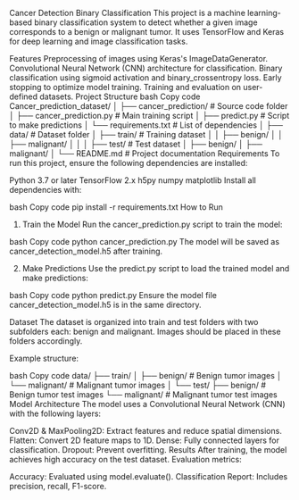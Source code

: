 Cancer Detection Binary Classification
This project is a machine learning-based binary classification system to detect whether a given image corresponds to a benign or malignant tumor. It uses TensorFlow and Keras for deep learning and image classification tasks.

Features
Preprocessing of images using Keras's ImageDataGenerator.
Convolutional Neural Network (CNN) architecture for classification.
Binary classification using sigmoid activation and binary_crossentropy loss.
Early stopping to optimize model training.
Training and evaluation on user-defined datasets.
Project Structure
bash
Copy code
Cancer_prediction_dataset/
│
├── cancer_prediction/         # Source code folder
│   ├── cancer_prediction.py   # Main training script
│   ├── predict.py             # Script to make predictions
│   └── requirements.txt       # List of dependencies
│
├── data/                      # Dataset folder
│   ├── train/                 # Training dataset
│   │   ├── benign/
│   │   ├── malignant/
│   │
│   ├── test/                  # Test dataset
│       ├── benign/
│       ├── malignant/
│
└── README.md                  # Project documentation
Requirements
To run this project, ensure the following dependencies are installed:

Python 3.7 or later
TensorFlow 2.x
h5py
numpy
matplotlib
Install all dependencies with:

bash
Copy code
pip install -r requirements.txt
How to Run
1. Train the Model
Run the cancer_prediction.py script to train the model:

bash
Copy code
python cancer_prediction.py
The model will be saved as cancer_detection_model.h5 after training.

2. Make Predictions
Use the predict.py script to load the trained model and make predictions:

bash
Copy code
python predict.py
Ensure the model file cancer_detection_model.h5 is in the same directory.

Dataset
The dataset is organized into train and test folders with two subfolders each: benign and malignant. Images should be placed in these folders accordingly.

Example structure:

bash
Copy code
data/
├── train/
│   ├── benign/       # Benign tumor images
│   └── malignant/    # Malignant tumor images
│
└── test/
    ├── benign/       # Benign tumor test images
    └── malignant/    # Malignant tumor test images
Model Architecture
The model uses a Convolutional Neural Network (CNN) with the following layers:

Conv2D & MaxPooling2D: Extract features and reduce spatial dimensions.
Flatten: Convert 2D feature maps to 1D.
Dense: Fully connected layers for classification.
Dropout: Prevent overfitting.
Results
After training, the model achieves high accuracy on the test dataset. Evaluation metrics:

Accuracy: Evaluated using model.evaluate().
Classification Report: Includes precision, recall, F1-score.
